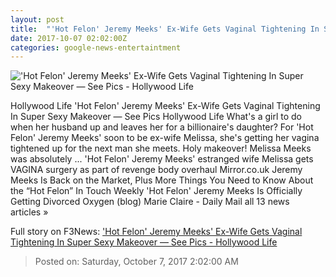 ```yaml
---
layout: post
title:  "'Hot Felon' Jeremy Meeks' Ex-Wife Gets Vaginal Tightening In Super Sexy Makeover — See Pics - Hollywood Life"
date: 2017-10-07 02:02:00Z
categories: google-news-entertaintment
---
```


!['Hot Felon' Jeremy Meeks' Ex-Wife Gets Vaginal Tightening In Super Sexy Makeover — See Pics - Hollywood Life](https://pmchollywoodlife.files.wordpress.com/2017/10/melissa-meeks-overgoes-makeover-ftr-2.jpg)

Hollywood Life 'Hot Felon' Jeremy Meeks' Ex-Wife Gets Vaginal Tightening In Super Sexy Makeover — See Pics Hollywood Life What's a girl to do when her husband up and leaves her for a billionaire's daughter? For 'Hot Felon' Jeremy Meeks' soon to be ex-wife Melissa, she's getting her vagina tightened up for the next man she meets. Holy makeover! Melissa Meeks was absolutely ... 'Hot Felon' Jeremy Meeks' estranged wife Melissa gets VAGINA surgery as part of revenge body overhaul Mirror.co.uk Jeremy Meeks Is Back on the Market, Plus More Things You Need to Know About the “Hot Felon” In Touch Weekly 'Hot Felon' Jeremy Meeks Is Officially Getting Divorced Oxygen (blog) Marie Claire - Daily Mail all 13 news articles »


Full story on F3News: ['Hot Felon' Jeremy Meeks' Ex-Wife Gets Vaginal Tightening In Super Sexy Makeover — See Pics - Hollywood Life](http://www.f3nws.com/n/vBjteC)

> Posted on: Saturday, October 7, 2017 2:02:00 AM
